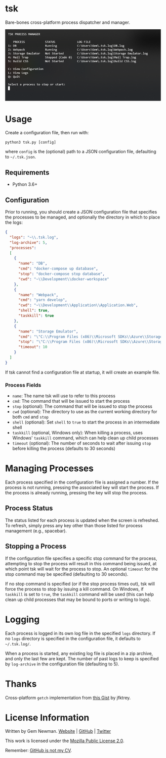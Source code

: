 # tsk

Bare-bones cross-platform process dispatcher and manager.

![Screenshot](/screenshots/tsk.png?raw=true)

# Usage

Create a configuration file, then run with:

```
python3 tsk.py [config]
```

where `config` is the (optional) path to a JSON configuration file, defaulting to
`~/.tsk.json`.

## Requirements

* Python 3.6+

## Configuration

Prior to running, you should create a JSON configuration file that specifies the processes
to be managed, and optionally the directory in which to place the logs:

```json
{
  "logs": "~\\.tsk.log",
  "log-archive": 5,
  "processes":
  [
    {
      "name": "DB",
      "cmd": "docker-compose up database",
      "stop": "docker-compose stop database",
      "cwd": "~\\Development\\docker-workspace"
    },
    {
      "name": "Webpack",
      "cmd": "yarn develop",
      "cwd": "~\\Development\\Application\\Application.Web",
      "shell": true,
      "taskkill": true
    },
    {
      "name": "Storage Emulator",
      "cmd": "\"C:\\Program Files (x86)\\Microsoft SDKs\\Azure\\Storage Emulator\\AzureStorageEmulator.exe\" start -inprocess",
      "stop": "\"C:\\Program Files (x86)\\Microsoft SDKs\\Azure\\Storage Emulator\\AzureStorageEmulator.exe\" stop",
      "timeout": 10
    }
  ]
}
```

If tsk cannot find a configuration file at startup, it will create an example file.

### Process Fields

* `name`: The name tsk will use to refer to this process
* `cmd`: The command that will be issued to start the process
* `stop` (optional): The command that will be issued to stop the process
* `cwd` (optional): The directory to use as the current working directory for both `cmd`
  and `stop`
* `shell` (optional): Set `shell` to `true` to start the process in an intermediate shell
* `taskkill` (optional, Windows only): When killing a process, uses Windows' `taskkill`
  command, which can help clean up child processes
* `timeout` (optional): The number of seconds to wait after issuing `stop` before
  killing the process (defaults to 30 seconds)

# Managing Processes

Each process specified in the configuration file is assigned a number. If the process is
not running, pressing the associated key will start the process. If the process is already
running, pressing the key will stop the process.

## Process Status

The status listed for each process is updated when the screen is refreshed. To refresh,
simply press any key other than those listed for process management (e.g., spacebar).

## Stopping a Process

If the configuration file specifies a specific stop command for the process, attempting to
stop the process will result in this command being issued, at which point tsk will wait
for the process to stop. An optional `timeout` for the stop command may be specified
(defaulting to 30 seconds).

If no stop command is specified (or if the stop process times out), tsk will force the
process to stop by issuing a kill command. On Windows, if `taskkill` is set to `true`, the
`taskkill` command will be used (this can help clean up child processes that may be bound
to ports or writing to logs).

# Logging

Each process is logged in its own log file in the specified `logs` directory.
If no `logs` directory is specified in the configuration file, it defaults to
`~/.tsk.log/`.

When a process is started, any existing log file is placed in a zip archive, and only the
last few are kept. The number of past logs to keep is specified by `log-archive` in the
configuration file (defaulting to 5).

# Thanks

Cross-platform `getch` implementation from [this Gist](https://gist.github.com/jfktrey/8928865)
by jfktrey.

# License Information

Written by Gem Newman. [Website](http://spurll.com) | [GitHub](https://github.com/spurll/) | [Twitter](https://twitter.com/spurll)

This work is licensed under the [Mozilla Public License 2.0](https://www.mozilla.org/en-US/MPL/2.0/).

Remember: [GitHub is not my CV](https://blog.jcoglan.com/2013/11/15/why-github-is-not-your-cv/).

